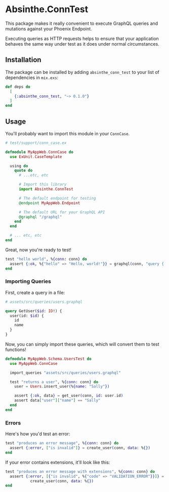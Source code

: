 # Absinthe.ConnTest

This package makes it really convenient to execute GraphQL queries and mutations
against your Phoenix Endpoint.

Executing queries as HTTP requests helps to ensure that your application behaves
the same way under test as it does under normal circumstances.

## Installation

The package can be installed by adding `absinthe_conn_test` to your list of
dependencies in `mix.exs`:

```elixir
def deps do
  [
    {:absinthe_conn_test, "~> 0.1.0"}
  ]
end
```

## Usage

You'll probably want to import this module in your `ConnCase`.

```elixir
# test/support/conn_case.ex

defmodule MyAppWeb.ConnCase do
  use ExUnit.CaseTemplate

  using do
    quote do
      # ...etc, etc

      # Import this library
      import Absinthe.ConnTest

      # The default endpoint for testing
      @endpoint MyAppWeb.Endpoint

      # The default URL for your GraphQL API
      @graphql "/graphql"
    end
  end

  # ... etc, etc
end
```

Great, now you're ready to test!

```elixir
test "hello world", %{conn: conn} do
  assert {:ok, %{"hello" => "Hello, world!"}} = graphql(conn, "query { hello }")
end
```

### Importing Queries

First, create a query in a file:

```graphql
# assets/src/queries/users.graphql

query GetUser($id: ID!) {
  user(id: $id) {
    id
    name
  }
}
```

Now, you can simply import these queries, which will convert them to test functions!

```elixir
defmodule MyAppWeb.Schema.UsersTest do
  use MyAppWeb.ConnCase

  import_queries "assets/src/queries/users.graphql"

  test "returns a user", %{conn: conn} do
    user = Users.insert_user(%{name: "Sally"})

    assert {:ok, data} = get_user(conn, id: user.id)
    assert data["user"]["name"] == "Sally"
  end
end
```

### Errors

Here's how you'd test an error:

```elixir
test "produces an error message", %{conn: conn} do
  assert {:error, ["is invalid"]} = create_user(conn, data: %{})
end
```

If your error contains extensions, it'll look like this:

```elixir
test "produces an error message with extensions", %{conn: conn} do
  assert {:error, [{"is invalid", %{"code" => "VALIDATION_ERROR"}}]} =
           create_user(conn, data: %{})
end
```

